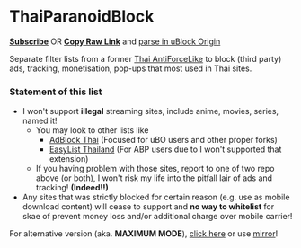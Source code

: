 # ThaiParanoidBlock

[**Subscribe**](https://subscribe.adblockplus.org/?location=https://github.com/kowith337/ThaiParanoidBlock/raw/master/ThaiParanoid.txt&title=Thai%20Paranoid%20Block) OR [**Copy Raw Link**](https://github.com/kowith337/ThaiParanoidBlock/raw/master/ThaiParanoid.txt) and [parse in uBlock Origin](https://github.com/gorhill/uBlock/wiki/Filter-lists-from-around-the-web)

Separate filter lists from a former [Thai AntiForceLike](http://pastebin.com/VU7275gQ) to block (third party) ads, tracking, monetisation, pop-ups that most used in Thai sites.

### Statement of this list
- I won't support **illegal** streaming sites, include anime, movies, series, named it!
  - You may look to other lists like
    - [AdBlock Thai](https://github.com/adblock-thai/thai-ads-filter) (Focused for uBO users and other proper forks)
	- [EasyList Thailand](https://github.com/easylist-thailand/easylist-thailand) (For ABP users due to I won't supported that extension)
  - If you having problem with those sites, report to one of two repo above (or both), I won't risk my life into the pitfall lair of ads and tracking! **(Indeed!!)**
- Any sites that was strictly blocked for certain reason (e.g. use as mobile download content) will cease to support and **no way to whitelist** for skae of prevent money loss and/or additional charge over mobile carrier!

For alternative version (aka. **MAXIMUM MODE**), [click here](https://github.com/kowith337/ThaiParanoidBlock/raw/maximum/ThaiParanoid.txt) or use [mirror](https://gitlab.com/kowith337/ThaiParanoidBlock/raw/maximum/ThaiParanoid.txt)!
